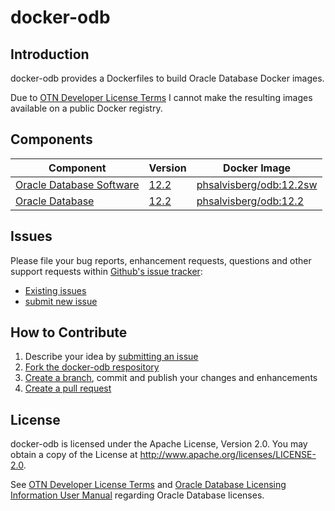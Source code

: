 # docker-odb

## Introduction
docker-odb provides a Dockerfiles to build Oracle Database Docker images.

Due to [OTN Developer License Terms](http://www.oracle.com/technetwork/licenses/standard-license-152015.html) I cannot make the resulting images available on a public Docker registry.

## Components

Component                     | Version  | Docker Image
----------------------------- | -------- | ------------
[Oracle Database Software](https://github.com/PhilippSalvisberg/docker-odb/blob/master/OracleDatabaseSoftware)  | [12.2](https://github.com/PhilippSalvisberg/docker-odb/blob/master/OracleDatabaseSoftware/12.2/README.md) | [phsalvisberg/odb:12.2sw](https://hub.docker.com/r/phsalvisberg/odb/tags/)
[Oracle Database](https://github.com/PhilippSalvisberg/docker-odb/blob/master/OracleDatabase)           | [12.2](https://github.com/PhilippSalvisberg/docker-odb/blob/master/OracleDatabase/12.2/README.md) | [phsalvisberg/odb:12.2](https://hub.docker.com/r/phsalvisberg/odb/tags/)

## Issues

Please file your bug reports, enhancement requests, questions and other support requests within [Github's issue tracker](https://help.github.com/articles/about-issues/):

* [Existing issues](https://github.com/PhilippSalvisberg/docker-odb/issues)
* [submit new issue](https://github.com/PhilippSalvisberg/docker-odb/issues/new)

## How to Contribute

1. Describe your idea by [submitting an issue](https://github.com/PhilippSalvisberg/docker-odb/issues/new)
2. [Fork the docker-odb respository](https://github.com/PhilippSalvisberg/docker-odb/fork)
3. [Create a branch](https://help.github.com/articles/creating-and-deleting-branches-within-your-repository/), commit and publish your changes and enhancements
4. [Create a pull request](https://help.github.com/articles/creating-a-pull-request/)

## License

docker-odb is licensed under the Apache License, Version 2.0. You may obtain a copy of the License at <http://www.apache.org/licenses/LICENSE-2.0>.

See [OTN Developer License Terms](http://www.oracle.com/technetwork/licenses/standard-license-152015.html) and [Oracle Database Licensing Information User Manual](https://docs.oracle.com/database/122/DBLIC/Licensing-Information.htm#DBLIC-GUID-B6113390-9586-46D7-9008-DCC9EDA45AB4) regarding Oracle Database licenses.